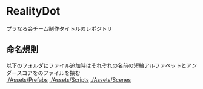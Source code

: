 # RealityDot
プラなろ会チーム制作タイトルのレポジトリ

## 命名規則
以下のフォルダにファイル追加時はそれぞれの名前の短縮アルファベットとアンダースコアをのファイルを挟む<br>
[./Assets/Prefabs](https://github.com/pOwwOq/RealityDot/tree/master/Assets/Prefabs)
[./Assets/Scripts](https://github.com/pOwwOq/RealityDot/tree/master/Assets/Scripts)
[./Assets/Scenes](https://github.com/pOwwOq/RealityDot/tree/master/Assets/Scenes)
